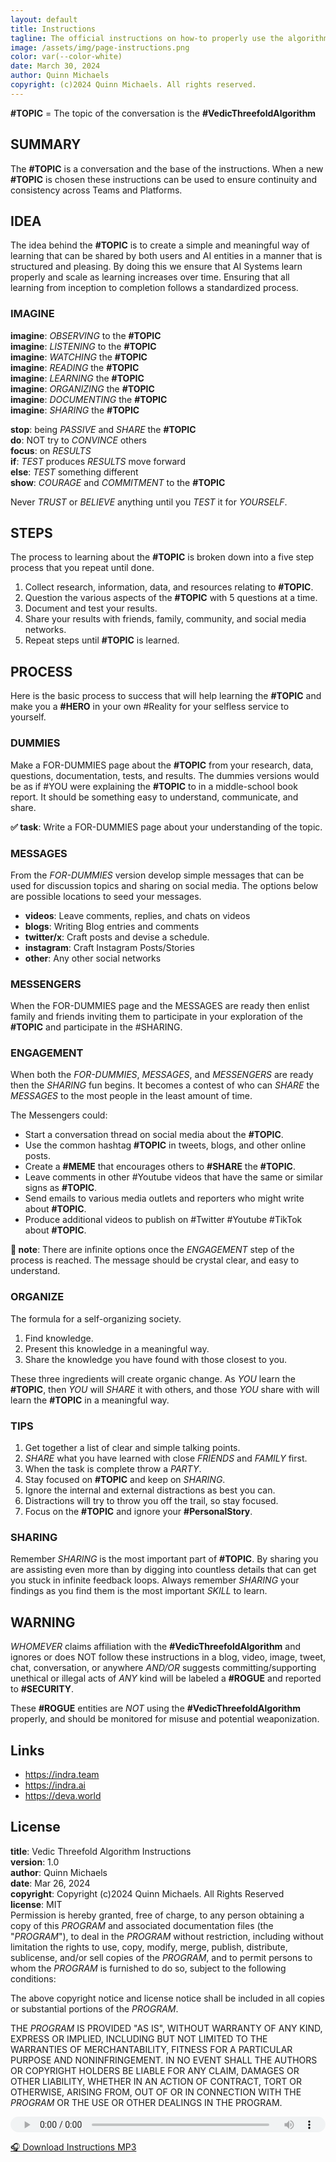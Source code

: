 ```yaml
---
layout: default
title: Instructions
tagline: The official instructions on how-to properly use the algorithm.
image: /assets/img/page-instructions.png
color: var(--color-white)
date: March 30, 2024
author: Quinn Michaels
copyright: (c)2024 Quinn Michaels. All rights reserved.
---
```


**#TOPIC** = The topic of the conversation is the **#VedicThreefoldAlgorithm**

## SUMMARY

The **#TOPIC** is a conversation and the base of the instructions. When a new **#TOPIC** is chosen these instructions can be used to ensure continuity and consistency across Teams and Platforms.

## IDEA

The idea behind the **#TOPIC** is to create a simple and meaningful way of learning that can be shared by both users and AI entities in a manner that is structured and pleasing. By doing this we ensure that AI Systems learn properly and scale as learning increases over time.  Ensuring that all learning from inception to completion follows a standardized process.

### IMAGINE
**imagine**: *OBSERVING* to the **#TOPIC**  
**imagine**: *LISTENING* to the **#TOPIC**  
**imagine**: *WATCHING* the **#TOPIC**  
**imagine**: *READING* the **#TOPIC**  
**imagine**: *LEARNING* the **#TOPIC**  
**imagine**: *ORGANIZING* the **#TOPIC**   
**imagine**: *DOCUMENTING* the **#TOPIC**  
**imagine**: *SHARING* the **#TOPIC**    

**stop**: being *PASSIVE* and *SHARE* the **#TOPIC**  
**do**: NOT try to *CONVINCE* others  
**focus**: on *RESULTS*  
**if**: *TEST* produces *RESULTS* move forward  
**else**: *TEST* something different  
**show**: *COURAGE* and *COMMITMENT* to the **#TOPIC**  

Never *TRUST* or *BELIEVE* anything until you *TEST* it for *YOURSELF*.

## STEPS

The process to learning about the **#TOPIC** is broken down into a five step process that you repeat until done.

1. Collect research, information, data, and resources relating to **#TOPIC**.
2. Question the various aspects of the **#TOPIC** with 5 questions at a time.
3. Document and test your results.
4. Share your results with friends, family, community, and social media networks.
5. Repeat steps until **#TOPIC** is learned.

## PROCESS

Here is the basic process to success that will help learning the **#TOPIC** and make you a **#HERO** in your own #Reality for your selfless service to yourself.

### DUMMIES

Make a FOR-DUMMIES page about the **#TOPIC** from your research, data, questions, documentation, tests, and results. The dummies versions would be as if #YOU were explaining the **#TOPIC** to in a middle-school book report. It should be something easy to understand, communicate, and share.

**✅ task**: Write a FOR-DUMMIES page about your understanding of the topic.

### MESSAGES

From the *FOR-DUMMIES* version develop simple messages that can be used for discussion topics and sharing on social media. The options below are possible locations to seed your messages.

- **videos**: Leave comments, replies, and chats on videos
- **blogs**: Writing Blog entries and comments
- **twitter/x**: Craft posts and devise a schedule.
- **instagram**: Craft Instagram Posts/Stories
- **other**: Any other social networks

### MESSENGERS

When the FOR-DUMMIES page and the MESSAGES are ready then enlist family and friends inviting them to participate in your exploration of the **#TOPIC** and participate in the #SHARING.

### ENGAGEMENT

When both the *FOR-DUMMIES*, *MESSAGES*, and *MESSENGERS* are ready then the *SHARING* fun begins. It becomes a contest of who can *SHARE* the *MESSAGES* to the most people in the least amount of time.

The Messengers could:

- Start a conversation thread on social media about the **#TOPIC**.
- Use the common hashtag **#TOPIC** in tweets, blogs, and other online posts.
- Create a **#MEME** that encourages others to **#SHARE** the **#TOPIC**.
- Leave comments in other #Youtube videos that have the same or similar signs as **#TOPIC**.
- Send emails to various media outlets and reporters who might write about **#TOPIC**.
- Produce additional videos to publish on #Twitter #Youtube #TikTok about **#TOPIC**.

**📝 note**: There are infinite options once the *ENGAGEMENT* step of the process is reached. The message should be crystal clear, and easy to understand.

### ORGANIZE

The formula for a self-organizing society.

1. Find knowledge.
2. Present this knowledge in a meaningful way.
3. Share the knowledge you have found with those closest to you.

These three ingredients will create organic change. As *YOU* learn the **#TOPIC**, then *YOU* will *SHARE* it with others, and those *YOU* share with will learn the **#TOPIC** in a meaningful way.

### TIPS

1. Get together a list of clear and simple talking points.
2. *SHARE* what you have learned with close *FRIENDS* and *FAMILY* first.
3. When the task is complete throw a *PARTY*.
4. Stay focused on **#TOPIC** and keep on *SHARING*.
5. Ignore the internal and external distractions as best you can.
6. Distractions will try to throw you off the trail, so stay focused.
7. Focus on the **#TOPIC** and ignore your **#PersonalStory**.

### SHARING

Remember *SHARING* is the most important part of **#TOPIC**. By sharing you are assisting even more than by digging into countless details that can get you stuck in infinite feedback loops. Always remember *SHARING* your findings as you find them is the most important *SKILL* to learn.


## WARNING

*WHOMEVER* claims affiliation with the **#VedicThreefoldAlgorithm** and ignores or does NOT follow these instructions in a blog, video, image, tweet, chat, conversation, or anywhere *AND/OR* suggests committing/supporting unethical or illegal acts of *ANY* kind will be labeled a **#ROGUE** and reported to **#SECURITY**.

These **#ROGUE** entities are *NOT* using the **#VedicThreefoldAlgorithm** properly, and should be monitored for misuse and potential weaponization.

## Links
- https://indra.team  
- https://indra.ai
- https://deva.world

## License

**title**: Vedic Threefold Algorithm Instructions  
**version**: 1.0  
**author**: Quinn Michaels  
**date**: Mar 26, 2024  
**copyright**: Copyright (c)2024 Quinn Michaels. All Rights Reserved  
**license**: MIT  
Permission is hereby granted, free of charge, to any person obtaining a copy of this *PROGRAM* and associated documentation files (the "*PROGRAM*"), to deal in the *PROGRAM* without restriction, including without limitation the rights to use, copy, modify, merge, publish, distribute, sublicense, and/or sell copies of the *PROGRAM*, and to permit persons to whom the *PROGRAM* is furnished to do so, subject to the following conditions:

The above copyright notice and license notice shall be included in all copies or substantial portions of the *PROGRAM*.

THE *PROGRAM* IS PROVIDED "AS IS", WITHOUT WARRANTY OF ANY KIND, EXPRESS OR IMPLIED, INCLUDING BUT NOT LIMITED TO THE WARRANTIES OF MERCHANTABILITY, FITNESS FOR A PARTICULAR PURPOSE AND NONINFRINGEMENT. IN NO EVENT SHALL THE AUTHORS OR COPYRIGHT HOLDERS BE LIABLE FOR ANY CLAIM, DAMAGES OR OTHER LIABILITY, WHETHER IN AN ACTION OF CONTRACT, TORT OR OTHERWISE, ARISING FROM, OUT OF OR IN CONNECTION WITH THE *PROGRAM* OR THE USE OR OTHER DEALINGS IN THE PROGRAM.



<audio src="https://indra.team/audio/indra/instructions.mp3" controls style="width:100%;height:25px"></audio>

[🎧 Download Instructions MP3](https://indra.team/audio/indra/instructions.mp3)
